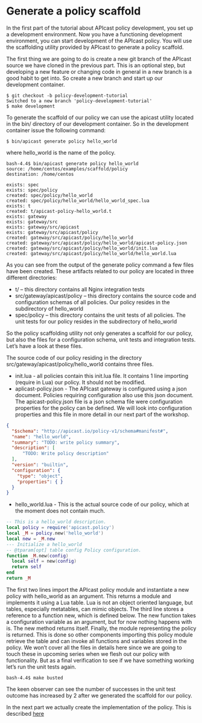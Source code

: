 # Generate a policy scaffold
In the first part of the tutorial about APIcast policy development, you set up a development environment. Now you have a functioning development environment, you can start development of the APIcast policy. You will use the scaffolding utility provided by APIcast to generate a policy scaffold.

The first thing we are going to do is create a new git branch of the APIcast source we have cloned in the previous part. This is an optional step, but developing a new feature or changing code in general in a new branch is a good habit to get into. So create a new branch and start up our development container.

```shell
$ git checkout -b policy-development-tutorial
Switched to a new branch 'policy-development-tutorial'
$ make development
```

To generate the scaffold of our policy we can use the apicast utility located in the bin/ directory of our development container.
So in the development container issue the following command:

```shell
$ bin/apicast generate policy hello_world
```

where hello_world is the name of the policy.

```shell
bash-4.4$ bin/apicast generate policy hello_world
source: /home/centos/examples/scaffold/policy
destination: /home/centos

exists: spec
exists: spec/policy
created: spec/policy/hello_world
created: spec/policy/hello_world/hello_world_spec.lua
exists: t
created: t/apicast-policy-hello_world.t
exists: gateway
exists: gateway/src
exists: gateway/src/apicast
exists: gateway/src/apicast/policy
created: gateway/src/apicast/policy/hello_world
created: gateway/src/apicast/policy/hello_world/apicast-policy.json
created: gateway/src/apicast/policy/hello_world/init.lua
created: gateway/src/apicast/policy/hello_world/hello_world.lua
```

As you can see from the output of the generate policy command a few files have been created. These artifacts related to our policy are located in three different directories:

* t/ – this directory contains all Nginx integration tests
* src/gateway/apicast/policy – this directory contains the source code and configuration schemas of all policies. Our policy resides in the subdirectory of hello_world
* spec/policy – this directory contains the unit tests of all policies. The unit tests for our policy resides in the subdirectory of hello_world

So the policy scaffolding utility not only generates a scaffold for our policy, but also the files for a configuration schema, unit tests and integration tests. Let’s have a look at these files.

The source code of our policy residing in the directory src/gateway/apicast/policy/hello_world contains three files.

* init.lua - all policies contain this init.lua file. It contains 1 line importing (require in Lua) our policy. It should not be modified.
* aplicast-policy.json - The APIcast gateway is configured using a json document. Policies requiring configuration also use this json document. The apicast-policy.json file is a json schema file were configuration properties for the policy can be defined. We will look into configuration properties and this file in more detail in our next part of the workshop.
```json
{
  "$schema": "http://apicast.io/policy-v1/schema#manifest#",
  "name": "hello_world",
  "summary": "TODO: write policy summary",
  "description": [
      "TODO: Write policy description"
  ],
  "version": "builtin",
  "configuration": {
    "type": "object",
    "properties": { }
  }
}
```
* hello_world.lua - This is the actual source code of our policy, which at the moment does not contain much.
```lua
-- This is a hello_world description.
local policy = require('apicast.policy')
local _M = policy.new('hello_world')
local new = _M.new
--- Initialize a hello_world
-- @tparam[opt] table config Policy configuration.
function _M.new(config)
  local self = new(config)
  return self
end
return _M
```

The first two lines import the APIcast policy module and instantiate a new policy with hello_world as an argument. This returns a module and implements it using a Lua table. Lua is not an object oriented language, but tables, especially metatables, can mimic objects. The third line stores a reference to a function new, which is defined below. The new function takes a configuration variable as  an argument, but for now nothing happens with is. The new method returns itself. Finally, the module representing the policy is returned. This is done so other components importing this policy module retrieve the table and can invoke all functions and variables stored in the policy.
We won’t cover all the files in details here since we are going to touch these in upcoming series when we flesh out our policy with functionality.
But as a final verification to see if we have something working let’s run the unit tests again.

```
bash-4.4$ make busted
```

The keen observer can see the number of successes in the unit test outcome has increased by 2 after we generated the scaffold for our policy.

In the next part we actually create the implementation of the policy. This is described [here](POLICY_IMPLEMENTATION.md)
